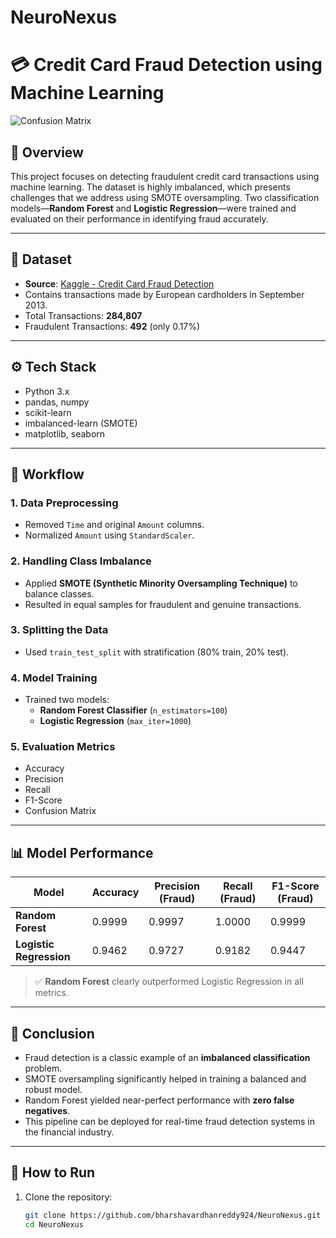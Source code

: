 # NeuroNexus
# 💳 Credit Card Fraud Detection using Machine Learning

![Confusion Matrix](./confusion_matrix.png) <!-- You can update this with your actual path -->

## 📌 Overview

This project focuses on detecting fraudulent credit card transactions using machine learning. The dataset is highly imbalanced, which presents challenges that we address using SMOTE oversampling. Two classification models—**Random Forest** and **Logistic Regression**—were trained and evaluated on their performance in identifying fraud accurately.

---

## 📂 Dataset

- **Source**: [Kaggle - Credit Card Fraud Detection](https://www.kaggle.com/datasets/mlg-ulb/creditcardfraud)
- Contains transactions made by European cardholders in September 2013.
- Total Transactions: **284,807**
- Fraudulent Transactions: **492** (only 0.17%)

---

## ⚙️ Tech Stack

- Python 3.x
- pandas, numpy
- scikit-learn
- imbalanced-learn (SMOTE)
- matplotlib, seaborn

---

## 🧪 Workflow

### 1. **Data Preprocessing**
- Removed `Time` and original `Amount` columns.
- Normalized `Amount` using `StandardScaler`.

### 2. **Handling Class Imbalance**
- Applied **SMOTE (Synthetic Minority Oversampling Technique)** to balance classes.
- Resulted in equal samples for fraudulent and genuine transactions.

### 3. **Splitting the Data**
- Used `train_test_split` with stratification (80% train, 20% test).

### 4. **Model Training**
- Trained two models:
  - **Random Forest Classifier** (`n_estimators=100`)
  - **Logistic Regression** (`max_iter=1000`)

### 5. **Evaluation Metrics**
- Accuracy
- Precision
- Recall
- F1-Score
- Confusion Matrix

---

## 📊 Model Performance

| Model                | Accuracy | Precision (Fraud) | Recall (Fraud) | F1-Score (Fraud) |
|---------------------|----------|-------------------|----------------|------------------|
| **Random Forest**    | 0.9999   | 0.9997            | 1.0000         | 0.9999           |
| **Logistic Regression** | 0.9462   | 0.9727            | 0.9182         | 0.9447           |

> ✅ **Random Forest** clearly outperformed Logistic Regression in all metrics.

---

## 🧠 Conclusion

- Fraud detection is a classic example of an **imbalanced classification** problem.
- SMOTE oversampling significantly helped in training a balanced and robust model.
- Random Forest yielded near-perfect performance with **zero false negatives**.
- This pipeline can be deployed for real-time fraud detection systems in the financial industry.

---

## 🚀 How to Run

1. Clone the repository:
   ```bash
   git clone https://github.com/bharshavardhanreddy924/NeuroNexus.git
   cd NeuroNexus
